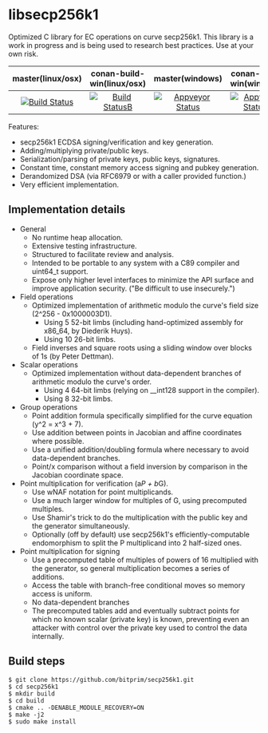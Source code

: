 libsecp256k1
============
Optimized C library for EC operations on curve secp256k1.
This library is a work in progress and is being used to research best practices. Use at your own risk.

| **master(linux/osx)** | **conan-build-win(linux/osx)**   | **master(windows)**   | **conan-build-win(windows)** |
|:------:|:-:|:-:|:-:|
| [![Build Status](https://travis-ci.org/bitprim/secp256k1.svg)](https://travis-ci.org/bitprim/secp256k1)       | [![Build StatusB](https://travis-ci.org/bitprim/secp256k1.svg?branch=conan-build-win)](https://travis-ci.org/bitprim/secp256k1?branch=conan-build-win)  | [![Appveyor Status](https://ci.appveyor.com/api/projects/status/github/bitprim/secp256k1?svg=true)](https://ci.appveyor.com/project/bitprim/secp256k1)  | [![Appveyor StatusB](https://ci.appveyor.com/api/projects/status/github/bitprim/secp256k1?branch=conan-build-win&svg=true)](https://ci.appveyor.com/project/bitprim/secp256k1?branch=conan-build-win)  |

Features:
* secp256k1 ECDSA signing/verification and key generation.
* Adding/multiplying private/public keys.
* Serialization/parsing of private keys, public keys, signatures.
* Constant time, constant memory access signing and pubkey generation.
* Derandomized DSA (via RFC6979 or with a caller provided function.)
* Very efficient implementation.

Implementation details
----------------------

* General
  * No runtime heap allocation.
  * Extensive testing infrastructure.
  * Structured to facilitate review and analysis.
  * Intended to be portable to any system with a C89 compiler and uint64_t support.
  * Expose only higher level interfaces to minimize the API surface and improve application security. ("Be difficult to use insecurely.")
* Field operations
  * Optimized implementation of arithmetic modulo the curve's field size (2^256 - 0x1000003D1).
    * Using 5 52-bit limbs (including hand-optimized assembly for x86_64, by Diederik Huys).
    * Using 10 26-bit limbs.
  * Field inverses and square roots using a sliding window over blocks of 1s (by Peter Dettman).
* Scalar operations
  * Optimized implementation without data-dependent branches of arithmetic modulo the curve's order.
    * Using 4 64-bit limbs (relying on __int128 support in the compiler).
    * Using 8 32-bit limbs.
* Group operations
  * Point addition formula specifically simplified for the curve equation (y^2 = x^3 + 7).
  * Use addition between points in Jacobian and affine coordinates where possible.
  * Use a unified addition/doubling formula where necessary to avoid data-dependent branches.
  * Point/x comparison without a field inversion by comparison in the Jacobian coordinate space.
* Point multiplication for verification (a*P + b*G).
  * Use wNAF notation for point multiplicands.
  * Use a much larger window for multiples of G, using precomputed multiples.
  * Use Shamir's trick to do the multiplication with the public key and the generator simultaneously.
  * Optionally (off by default) use secp256k1's efficiently-computable endomorphism to split the P multiplicand into 2 half-sized ones.
* Point multiplication for signing
  * Use a precomputed table of multiples of powers of 16 multiplied with the generator, so general multiplication becomes a series of additions.
  * Access the table with branch-free conditional moves so memory access is uniform.
  * No data-dependent branches
  * The precomputed tables add and eventually subtract points for which no known scalar (private key) is known, preventing even an attacker with control over the private key used to control the data internally.

Build steps
-----------
```
$ git clone https://github.com/bitprim/secp256k1.git
$ cd secp256k1
$ mkdir build
$ cd build
$ cmake .. -DENABLE_MODULE_RECOVERY=ON 
$ make -j2
$ sudo make install
```
